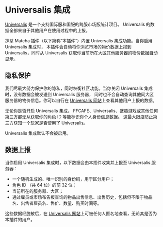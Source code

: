 # Universalis 集成

[Universalis](https://universalis.app/) 是一个支持国际服和国服的跨服市场版统计项目。 Universalis 的数据全部来自于其他用户在使用过程中的上报。

抹茶 Matcha 插件（以下简称“本插件”）内置 Universalis 集成功能。当你启用 Universalis 集成时，
本插件会自动将你浏览市场的物价数据上报到 Universalis，同时从 Universalis 获取你当前所在大区其他服务器的物价数据自动显示。

## 隐私保护

我们尽最大努力保护你的隐私，同时权衡社区功能。当你关闭 Universalis 集成时，没有数据会被发送到 Universalis 服务器，
同时也不会自动查询其他同大区服务器的物价信息。你可以自行在 [Universalis 网站](https://universalis.app/)上查看其他用户上报的数据。

无论你是否开启 Universalis 集成， FFCAFE、Universalis、盛趣游戏或其他任何第三方都无从获取你的角色 ID 等能标识你个人身份信息数据。
这最大限度防止第三方获知一个玩家是否使用了 Universalis。

Universalis 集成默认不会被启用。

## 数据上报

当你启用 Universalis 集成时，以下数据会由本插件收集并上报至 Universalis 服务器：

* 一个随机生成的、唯一识别的身份码，用于区分用户；
* 角色 ID （共 64 位）的前 32 位；
* 当前所在的服务器、大区；
* 通过雇员或市场布告板查询的物品出售信息、出售历史，包括但不限于物品名、出售者雇员名、售价、数量、购买时间等。

这些数据经脱敏后，在 [Universalis 网站](https://universalis.app/)上可被任何人匿名地查看，无论其是否为本插件的用户。
